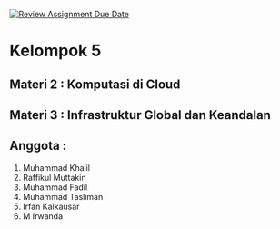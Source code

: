 [![Review Assignment Due Date](https://classroom.github.com/assets/deadline-readme-button-24ddc0f5d75046c5622901739e7c5dd533143b0c8e959d652212380cedb1ea36.svg)](https://classroom.github.com/a/zpuF8vpS)
# Kelompok 5
## Materi 2 : Komputasi di Cloud
## Materi 3 : Infrastruktur Global dan Keandalan
## Anggota :
1. ⁠Muhammad Khalil
2. ⁠Raffikul Muttakin
3. ⁠Muhammad Fadil
4. ⁠Muhammad Tasliman
5. ⁠Irfan Kalkausar
6. ⁠M Irwanda
